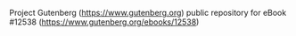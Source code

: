 Project Gutenberg (https://www.gutenberg.org) public repository for eBook #12538 (https://www.gutenberg.org/ebooks/12538)
